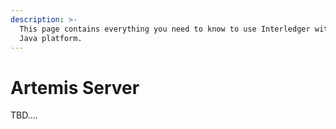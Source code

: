 ```yaml
---
description: >-
  This page contains everything you need to know to use Interledger with the
  Java platform.
---
```


# Artemis Server

TBD....

